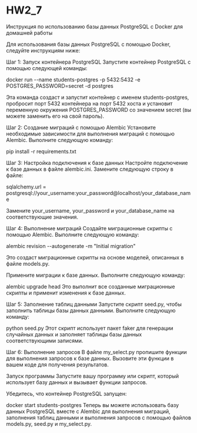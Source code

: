 # HW2_7
Инструкция по использованию базы данных PostgreSQL с Docker для домашней работы

Для использования базы данных PostgreSQL с помощью Docker, следуйте инструкциям ниже:

Шаг 1: Запуск контейнера PostgreSQL Запустите контейнер PostgreSQL с помощью следующей команды:

docker run --name students-postgres -p 5432:5432 -e POSTGRES_PASSWORD=secret -d postgres

Эта команда создаст и запустит контейнер с именем students-postgres, пробросит порт 5432 контейнера на порт 5432 хоста и установит переменную окружения POSTGRES_PASSWORD со значением secret (вы можете заменить его на свой пароль).

Шаг 2: Создание миграций с помощью Alembic Установите необходимые зависимости для выполнения миграций с помощью Alembic. Выполните следующую команду:

pip install -r requirements.txt

Шаг 3: Настройка подключения к базе данных Настройте подключение к базе данных в файле alembic.ini. Замените следующую строку в файле:

sqlalchemy.url = postgresql://your_username:your_password@localhost/your_database_name

Замените your_username, your_password и your_database_name на соответствующие значения.

Шаг 4: Выполнение миграций Создайте миграционные скрипты с помощью Alembic. Выполните следующую команду:

alembic revision --autogenerate -m "Initial migration"

Это создаст миграционные скрипты на основе моделей, описанных в файле models.py.

Примените миграции к базе данных. Выполните следующую команду:

alembic upgrade head Это выполнит все созданные миграционные скрипты и применит изменения к базе данных.

Шаг 5: Заполнение таблиц данными Запустите скрипт seed.py, чтобы заполнить таблицы базы данных данными. Выполните следующую команду:

python seed.py Этот скрипт использует пакет faker для генерации случайных данных и заполняет таблицы базы данных соответствующими записями.

Шаг 6: Выполнение запросов В файле my_select.py пропишите функции для выполнения запросов к базе данных. Вызовите эти функции в вашем коде для получения результатов.

Запуск программы Запустите вашу программу или скрипт, который использует базу данных и вызывает функции запросов.

Убедитесь, что контейнер PostgreSQL запущен:

docker start students-postgres Теперь вы можете использовать базу данных PostgreSQL вместе с Alembic для выполнения миграций, заполнения таблиц данными и выполнения запросов с помощью файлов models.py, seed.py и my_select.py.
